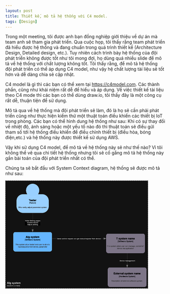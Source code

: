 ```yaml
---
layout: post
title: Thiết kế, mô tả hệ thống với C4 model.
tags: [Design]
---
```

Trong một meeting, tôi được anh bạn đồng nghiệp giới thiệu về dự án mà team anh sẽ tham gia phát triển. Qua cuộc họp,
tôi thấy rằng team phát triển đã hiểu được hệ thống và đang chuẩn trong quá trình thiết kế (Architecture Design, Detailed design, etc.).
Tuy nhiên cách trình bày hệ thống của đội phát triển không được tốt như tôi mong đợi, họ dùng quá nhiều slide để mô tả về hệ thống với chất lượng không tốt.
Tôi thấy rằng, để mô tả hệ thống đội phát triển có thể áp dụng C4 model, như vậy hệ chất lượng tài liệu sẽ tốt hơn và dễ dàng chia sẻ cập nhật.

C4 model là gì thì các bạn có thể xem tại https://c4model.com. Các thành phần, cũng như khái niệm rất dễ để hiểu và áp dụng. Về việc thiết kế tài liệu theo C4 mode
thì các bạn có thể dùng draw.io, tôi thấy đây là một công cụ rất dễ, thuận tiện để sử dụng.

Mô tả qua về hệ thống mà đội phát triển sẽ làm, đó là họ sẽ cần phải phát triển cũng như thực hiện kiểm thử một thuật toán điều khiển các thiết bị IoT trong phòng.
Các bạn có thể hình dung hệ thống như sau: Khi có sự thay đổi về nhiệt độ, ánh sáng hoặc một yếu tố nào đó thì thuật toán sẽ điều gửi tham số tới hệ thống điều khiển
để điều chỉnh thiết bị (điều hòa, bóng điện,etc.) và hệ thống này được thiết kế sử dụng AWS.

Vậy khi sử dụng C4 model, để mô tả về hệ thống này sẽ như thế nào? Vì tôi không thể vẽ qua chi tiết hệ thống nhưng tôi sẽ cố gắng mô tả hệ thống này gần bài toán 
của đội phát triển nhất có thể.

Chúng ta sẽ bắt đầu với System Context diagram, hệ thống sẽ được mô tả như sau:

<img src="/assets/img/Iot_alg_sys_context.png" width="450px">


